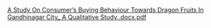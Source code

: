 [A Study On Consumer’s Buying Behaviour Towards Dragon Fruits In Gandhinagar City_ A Qualitative Study..docx.pdf](https://github.com/user-attachments/files/16697387/A.Study.On.Consumer.s.Buying.Behaviour.Towards.Dragon.Fruits.In.Gandhinagar.City_.A.Qualitative.Study.docx.pdf)
